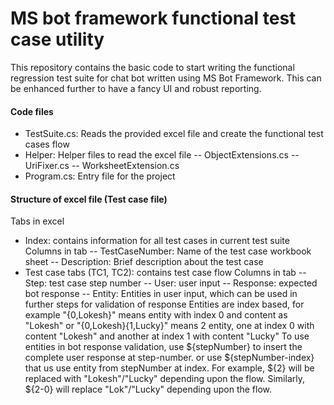 # MS bot framework functional test case utility

This repository contains the basic code to start writing the functional regression test suite for chat bot written using MS Bot Framework.
This can be enhanced further to have a fancy UI and robust reporting.
#### Code files
- TestSuite.cs: Reads the provided excel file and create the functional test cases flow
- Helper: Helper files to read the excel file
-- ObjectExtensions.cs
-- UriFixer.cs
-- WorksheetExtension.cs
- Program.cs: Entry file for the project

#### Structure of excel file (Test case file)
Tabs in excel
- Index: contains information for all test cases in current test suite
Columns in tab
-- TestCaseNumber: Name of the test case workbook sheet
-- Description: Brief description about the test case 
- Test case tabs (TC1, TC2): contains test case flow
Columns in tab
-- Step: test case step number 
-- User: user input
-- Response: expected bot response
-- Entity: Entities in user input, which can be used in further steps for validation of response
Entities are index based, for example "{0,Lokesh}" means entity with index 0 and content as "Lokesh" or "{0,Lokesh}{1,Lucky}" means 2 entity, one at index 0 with content "Lokesh" and another at index 1 with content "Lucky"
To use entities in bot response validation, use ${stepNumber} to insert the complete user response at step-number. or use ${stepNumber-index} that us use entity from stepNumber at index.
For example, ${2} will be replaced with "Lokesh"/"Lucky" depending upon the flow. Similarly, ${2-0} will replace "Lok"/"Lucky" depending upon the flow.
